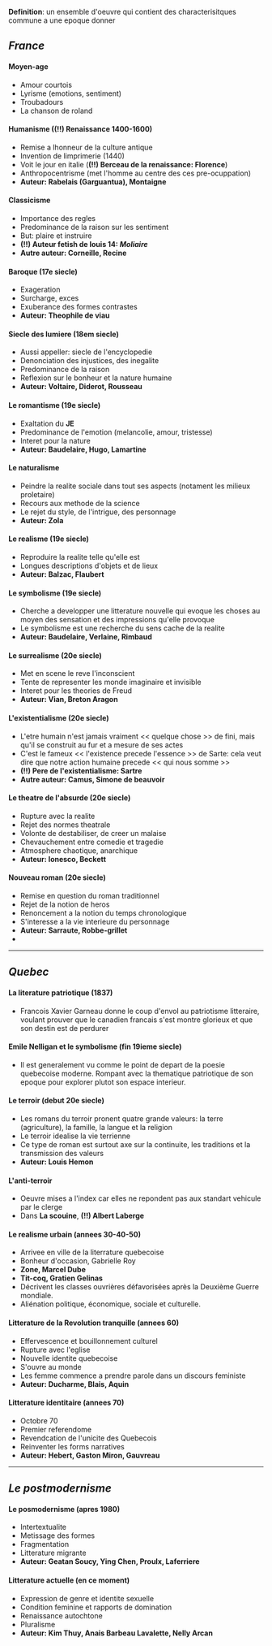 
**Definition**: un ensemble d'oeuvre qui contient des characterisitques commune a une epoque donner

## *France*
#### Moyen-age
- Amour courtois 
- Lyrisme (emotions, sentiment)
- Troubadours
- La chanson de roland

#### Humanisme ((!!) Renaissance 1400-1600)
- Remise a lhonneur de la culture antique
- Invention de limprimerie (1440)
- Voit le jour en italie (**(!!) Berceau de la renaissance: Florence**)
- Anthropocentrisme (met l'homme au centre des ces pre-ocuppation)
- **Auteur: Rabelais (Garguantua), Montaigne**

#### Classicisme
- Importance des regles
- Predominance de la raison sur les sentiment
- But: plaire et instruire
- **(!!) Auteur fetish de louis 14: *Moliaire***
- **Autre auteur: Corneille, Recine**

#### Baroque (17e siecle)
- Exageration
- Surcharge, exces
- Exuberance des formes contrastes
- **Auteur: Theophile de viau**

#### Siecle des lumiere (18em siecle)
- Aussi appeller: siecle de l'encyclopedie
- Denonciation des injustices, des inegalite
- Predominance de la raison
- Reflexion sur le bonheur et la nature humaine
- **Auteur: Voltaire, Diderot, Rousseau**

#### Le romantisme (19e siecle)
- Exaltation du **JE**
- Predominance de l'emotion (melancolie, amour, tristesse)
- Interet pour la nature
- **Auteur: Baudelaire, Hugo, Lamartine**

#### Le naturalisme
- Peindre la realite sociale dans tout ses aspects (notament les milieux proletaire)
- Recours aux methode de la science
- Le rejet du style, de l'intrigue, des personnage
- **Auteur: Zola**

#### Le realisme (19e siecle)
- Reproduire la realite telle qu'elle est
- Longues descriptions d'objets et de lieux
- **Auteur: Balzac, Flaubert**

#### Le symbolisme (19e siecle)
- Cherche a developper une litterature nouvelle qui evoque les choses au moyen des sensation et des impressions qu'elle provoque
- Le symbolisme est une recherche du sens cache de la realite
- **Auteur: Baudelaire, Verlaine, Rimbaud**

#### Le surrealisme (20e siecle)
- Met en scene le reve l'inconscient
- Tente de representer les monde imaginaire et invisible
- Interet pour les theories de Freud
- **Auteur: Vian, Breton Aragon**

#### L'existentialisme (20e siecle)
- L'etre humain n'est jamais vraiment << quelque chose >> de fini, mais qu'il se construit au fur et a mesure de ses actes
- C'est le fameux << l'existence precede l'essence >> de Sarte: cela veut dire que notre action humaine precede << qui nous somme >>
- **(!!) Pere de l'existentialisme: Sartre**
- **Autre auteur: Camus, Simone de beauvoir**

#### Le theatre de l'absurde (20e siecle)
- Rupture avec la realite
- Rejet des normes theatrale
- Volonte de destabiliser, de creer un malaise
- Chevauchement entre comedie et tragedie
- Atmosphere chaotique, anarchique
- **Auteur: Ionesco, Beckett**

#### Nouveau roman (20e siecle)
- Remise en question du roman traditionnel
- Rejet de la notion de heros
- Renoncement a la notion du temps chronologique
- S'interesse a la vie interieure du personnage
- **Auteur: Sarraute, Robbe-grillet**
- 
---
## *Quebec*

#### La literature patriotique (1837)
- Francois Xavier Garneau donne le coup d'envol au patriotisme litteraire, voulant prouver que le canadien francais s'est montre glorieux et que son destin est de perdurer

#### Emile Nelligan et le symbolisme  (fin 19ieme siecle)
- Il est generalement vu comme le point de depart de la poesie quebecoise moderne. Rompant avec la thematique patriotique de son epoque pour explorer plutot son espace interieur.

#### Le terroir (debut 20e siecle)
- Les romans du terroir pronent quatre grande valeurs: la terre (agriculture), la famille, la langue et la religion
- Le terroir idealise la vie terrienne
- Ce type de roman est surtout axe sur la continuite, les traditions et la transmission des valeurs
- **Auteur: Louis Hemon**

#### L'anti-terroir
- Oeuvre mises a l'index car elles ne repondent pas aux standart vehicule par le clerge
- Dans **La scouine**, **(!!) Albert Laberge**

#### Le realisme urbain (annees 30-40-50)
- Arrivee en ville de la literrature quebecoise 
- Bonheur d'occasion, Gabrielle Roy
- **Zone, Marcel Dube**
- **Tit-coq, Gratien Gelinas**
- Décrivent les classes ouvrières défavorisées après la Deuxième Guerre mondiale. 
- Aliénation politique, économique, sociale et culturelle.


#### Litterature de la Revolution tranquille (annees 60)
- Effervescence et bouillonnement culturel
- Rupture avec l'eglise
- Nouvelle identite quebecoise
- S'ouvre au monde
- Les femme commence a prendre parole dans un discours feministe
- **Auteur: Ducharme, Blais, Aquin**

#### Litterature identitaire (annees 70)
- Octobre 70
- Premier referendome
- Revendcation de l'unicite des Quebecois
- Reinventer les forms narratives
- **Auteur: Hebert, Gaston Miron, Gauvreau**

---
## *Le postmodernisme*

#### Le posmodernisme (apres 1980)
- Intertextualite
- Metissage des formes
- Fragmentation
- Litterature migrante
- **Auteur: Geatan Soucy, Ying Chen, Proulx, Laferriere**

#### Litterature actuelle (en ce moment)
- Expression de genre et identite sexuelle
- Condition feminine et rapports de domination
- Renaissance autochtone
- Pluralisme
- **Auteur: Kim Thuy, Anais Barbeau Lavalette, Nelly Arcan**

